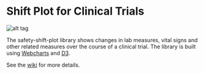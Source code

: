 # Shift Plot for Clinical Trials

![alt tag](https://user-images.githubusercontent.com/31038805/33946038-b0002130-dfee-11e7-8591-5d8cecb37fd7.gif)

The safety-shift-plot library shows changes in lab measures, vital signs and other related measures over the course of a clinical trial. The library is built using [Webcharts](https://github.com/RhoInc/Webcharts) and [D3](https://www.d3js.org). 

See the [wiki](https://github.com/RhoInc/safety-shift-plot/wiki) for more details.
